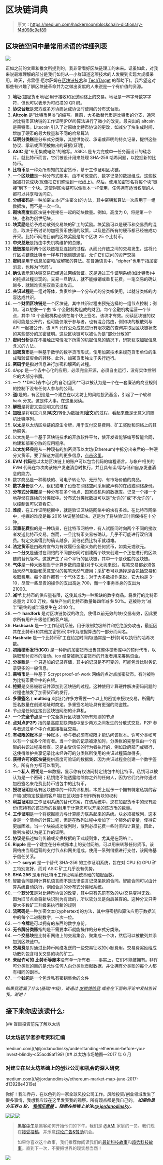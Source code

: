 # 区块链词典

> 原文：<https://medium.com/hackernoon/blockchain-dictionary-f4d098c9ef89>

## 区块链空间中最常用术语的详细列表

![](img/a6c6e78a2794099bc7ec54d38a3e1719.png)

正如之前的文章和推文所提到的，我非常看好区块链理工的未来。话虽如此，对我来说最难理解的部分是我们如何从一小群知道这项技术的人发展到实现大规模采用。昨天，弗雷德·厄尔萨姆在[区块链技术](/@FEhrsam/scaling-ethereum-to-billions-of-users-f37d9f487db1#g)和 [TechTarget](http://searchsecurity.techtarget.com/) 的帮助下)。我希望这对那些有兴趣了解区块链革命并为之做出贡献的人来说是一个有价值的资源。

1.  **地址**(加密货币地址)用于接收和发送网络上的交易。地址是一串字母数字字符，但也可以表示为可扫描的 QR 码。
2.  **协议台账**是双方或多方协商达成协议时使用的分布式台账。
3.  **Altcoin** 是“比特币另类”的缩写。目前，大多数替代币是比特币的分支，通常对比特币区块链的工作证明(POW)算法进行了微小的改变。最突出的 altcoin 是莱特币。Litecoin 引入了对原始比特币协议的更改，如减少了块生成时间，增加了硬币的最大数量和不同的哈希算法
4.  **证明分类账**是分布式分类账，其提供协议、承诺或声明的持久记录，提供这些协议、承诺或声明被做出的证据(证明)。
5.  **ASIC** 是“专用集成电路”的缩写。ASICs 是专为完成单一任务而设计的硅芯片。就比特币而言，它们被设计用来处理 SHA-256 哈希问题，以挖掘新的比特币。
6.  **比特币**是一种众所周知的加密货币，基于工作证明区块链。
7.  一个**区块链**是一种分布式账本，由不可改变的、数字记录的数据组成，这些数据被打包成块(就像把它们整理到一张纸上)。然后，使用加密签名将每个块“链接”到下一个块。这使得区块链可以像账本一样使用，任何拥有适当权限的人都可以共享和访问它。
8.  **分组密码**是一种加密文本(产生密文)的方法，其中密钥和算法一次应用于一组数据块，而不是一次一位。
9.  **砌块高度**指区块链中连接在一起的砌块数量。例如，高度为 0，将是第一个块，也称为创世纪块。
10.  **块奖励**是给予成功散列交易块的矿工的奖励。块奖励可以是硬币和交易费的混合，取决于所讨论的加密货币使用的政策，以及是否所有的硬币都已经被成功开采。比特币网络目前的区块奖励是每个区块 25 个比特币。
11.  **中央总账**是指由中央机构维护的总账。
12.  **链链接**是将两个区块链相互连接的过程，从而允许链之间的交易发生。这将允许区块链像比特币一样与其他侧链通信，允许它们之间的资产交换
13.  **密码**是用于信息加密和/或解密的算法。在普通语言中，“cipher”也用于指加密消息，也称为“代码”。
14.  **确认**表示区块链交易已经通过网络验证。这是通过工作证明系统(如比特币)中的挖掘过程实现的。交易一旦确认，就不能撤销或重复花费。一笔交易的确认越多，就越难实施双重支出攻击。
15.  **共识过程**是一组对等体，负责维护一个分布式的分类帐使用，以就分类帐的内容达成共识。
16.  一个**财团区块链**是一个区块链，其中共识过程由预先选择的一组节点控制；例如，可以想象一个由 15 个金融机构组成的财团，每个金融机构运营一个节点，其中 10 个金融机构必须在每个块上签名，该块才有效。阅读区块链的权利可能是公开的，也可能仅限于参与者。也有混合路由，例如块的根散列与 API 一起被公开，该 API 允许公众成员进行有限次数的查询并取回区块链状态的某些部分的加密证明。这些区块链可以被认为是“部分分散的”
17.  **密码分析**是在不接触正常情况下所需的机密信息的情况下，研究获取加密信息含义的方法。
18.  **加密货币**是一种基于数学的数字货币形式，使用加密技术来规范货币单位的生成和验证资金的转移。此外，加密货币独立于央行运行。
19.  **密码学**是指对信息进行加密和解密的过程。
20.  dApp 是一个去中心化的应用，必须完全开源，必须自主运行，没有实体控制它的大部分令牌。
21.  一个 **DAO(去中心化的自治组织)**可以被认为是一个在一套廉洁的商业规则的控制下没有任何人参与的公司。
22.  **道**(是的，有区别)是一个建立在以太坊上的风险投资基金，引起了一个软和 hark 分叉。这是件大事。在这里阅读。
23.  **解密**是将密文变回明文的过程
24.  **加密**是将明文消息(**明文**)转化为数据流(**密文**)的过程，看起来像是无意义的随机比特序列。
25.  **以太**是以太坊区块链的原生令牌，用于支付交易费用、矿工奖励和网络上的其他服务。
26.  以太坊是一个基于区块链技术的开放软件平台，使开发者能够编写智能合同，构建和部署分散的应用程序。
27.  **以太坊经典**是从一种现有的加密货币以太坊(Ethereum)中拆分出来后的一种硬分叉货币。要了解这方面的更多信息，[点击这里](https://www.cryptocompare.com/coins/guides/what-is-ethereum-classic/)。
28.  **EVM 代码**是以太坊区块链上的账户可以包含代码的编程语言。与帐户相关的 EVM 代码在每次向该帐户发送消息时执行，并且具有读/写存储和自身发送消息的能力。
29.  数字商品是一种稀缺的、可电子转让的、无形的、有市场价值的商品。
30.  **数字身份**是个人、组织或电子设备在网络空间采用或声称的在线或网络身份。
31.  **分布式分类账**是一种分布在多个地点、国家或机构的数据库。记录一个接一个地存储在连续的分类账中。分布式分类帐数据可以是“允许的”或“不允许的”，以控制谁可以查看它。
32.  **难度**，在工作证明挖掘中，就是验证区块链网络中的块有多难。在比特币网络中，挖掘的难度是每 2016 块调整验证块。这是为了将块验证时间保持在十分钟。
33.  **双重花费**指的是一种场景，在比特币网络中，有人试图同时向两个不同的接收者发送比特币交易。然而，一旦比特币交易被确认，几乎不可能进行双倍消费。特定交易得到的确认越多，双倍花费比特币就越难。
34.  **法定货币**是由政府宣布为有效履行金融义务的任何货币，如美元或欧元。
35.  一个**分叉**是通过在网络的不同部分同时创建两个块来创建一个正在进行的区块链的替代版本。这就产生了两个平行的区块链，其中一个是获胜的区块链。
36.  **气体**是一种大致相当于计算步数的度量(对于以太坊来说)。每笔交易都必须包括天然气限额和愿意支付的每笔天然气费用；采矿者可以选择是否包括交易和收取费用。每个操作都有一个气体支出；对于大多数操作来说，它大约是 3-10，尽管一些昂贵的操作的支出高达 700，而一个事务本身的支出为 21000。
37.  **减半**:比特币的供应量有限，这使其成为一种稀缺的数字商品。将发行的比特币总量为 2100 万枚。每块产生的比特币数量每四年减少 50%。这被称为“减半”最终的减半将发生在 2140 年。
38.  一个 **hardfork** 是对区块链协议的改变，使得以前无效的块/交易有效，因此要求所有用户升级他们的客户端。
39.  **Hashcash** 是一个工作证明系统，用于限制垃圾邮件和拒绝服务攻击，最近因其在比特币(和其他加密货币)中作为挖掘算法的一部分而闻名。
40.  **Hashrate** 是一个比特币矿工在给定时间内(通常是一秒钟)可以执行的哈希次数。
41.  **初始硬币发行(ICO)** 是一种新的加密货币出售其整体硬币库中的预付代币，以换取预付资本的活动。ico 经常被新加密货币的开发者用来筹集资金。
42.  **分类账**是一个只追加的记录存储，其中的记录是不可变的，可能包含比财务记录更多的一般信息。
43.  **莱特币**是一种基于 Scrypt proof-of-work 网络的点对点加密货币。有时被称为比特币黄金中的白银。
44.  **挖掘**是交易被验证并添加到区块链的过程。这种使用计算硬件解决密码问题的过程也触发了加密货币的发行。
45.  **多重签名** ( **multisig** )地址允许多方需要一个以上的密钥来授权交易。所需的签名数量在创建地址时商定。多重签名地址具有更强的防盗性。
46.  节点是任何连接到区块链网络的计算机。
47.  一个**完全节点**是一个完全执行区块链的所有规则的节点
48.  **点对点(P2P)** 指的是高度互联网络中至少两方之间发生的分散式交互。P2P 参与者通过单个中介点直接相互交易。
49.  **有权限的账本**是一种账本，参与者必须有权限才能访问该账本。许可分类帐可以有一个或多个所有者。当一个新的记录被添加时，分类帐的完整性由一个有限的共识过程来检查。这是由受信任的行为者执行的，例如政府部门或银行，这使得维护共享记录比未经许可的分类账所使用的共识过程简单得多。
50.  **获得许可的区块链**提供高度可验证的数据集，因为共识过程会创建一个数字签名，所有各方都可以看到。
51.  一个**私人** **密钥**是一串数据，显示你有权访问特定钱包中的比特币。私钥可以被认为是一个密码；私钥绝不能透露给除你之外的任何人，因为它们允许你通过加密签名来花费比特币钱包中的比特币。
52.  **授权证明**是私有区块链中的一种共识机制，本质上赋予一个拥有特定私钥的客户端(或特定数量的客户端)在区块链中制作所有块的权利
53.  **利益证明**是工作证明系统的替代方案，在该系统中，您在加密货币中的现有股份(您持有的该货币的数量)用于计算您可以开采的该货币的数量。
54.  **工作证明**是一个将挖掘能力与计算能力联系起来的系统。块必须被散列，这本身是一个简单的计算过程，但是在散列过程中增加了一个额外的变量，使得它更加困难。当一个块被成功散列时，散列必须花费一些时间和计算量。因此，散列块被认为是工作的证明。
55.  **协议**是描述如何传输或交换数据的正式规则集，尤其是在网络上。
56.  **Ripple** 是一个建立在分布式账本上的支付网络，可以用来转移任何货币。该网络由当局运营的支付节点和网关组成。使用一系列借据进行支付，该网络基于信任关系。
57.  一个 **scrypt** 是一个替代 SHA-256 的工作证明系统，旨在对 CPU 和 GPU 矿工特别友好，而对 ASIC 矿工几乎没有优势。
58.  **SHA 256** 是用作比特币工作证明系统基础的加密函数。
59.  智能合同是用计算机语言而不是法律语言记录条款的合同。智能合同可以由计算系统自动执行，例如合适的分布式分类帐系统。
60.  一个**软分叉**是对比特币协议的改变，其中只有先前有效的块/交易变得无效。因为旧节点会将新块识别为有效的，所以软分叉是向后兼容的。这种分叉只需要大多数矿工升级来执行新的规则
61.  **流密码**是一种加密文本(cyphertext)的方法，其中将密钥和算法应用于数据流中的每个二进制数字，一次一位。
62.  一个**令牌**是可以拥有的东西的数字身份。
63.  **无令牌分类账**指的是不需要本币就能操作的分布式分类账。
64.  一个**交易块**是比特币网络上的交易集合，聚集成一个块，然后可以被散列并添加到区块链中。
65.  **交易费**是对通过比特币网络发送的一些交易征收的小额费用。交易费奖励给成功散列包含相关交易的块的矿工。
66.  **未经许可的** **比特币等账本**没有单一所有者——事实上，它们不能被拥有。非许可分类账的目的是允许任何人向分类账贡献数据，并让拥有分类账的每个人都有相同的副本。
67.  一个**钱包**是一个包含私有密钥集合的文件

*如果我遗漏了什么(基础/中级)，请通过* [*发微博给我*](https://twitter.com/jordanodinsky) *或者在下面的评论中发帖告诉我。谢谢！*

## 接下来你应该读什么:

[](/@jordanodinsky/understanding-ethereum-before-you-invest-blindly-c55acd8af199) [## 盲目投资前先了解以太坊

### 以太坊初学者参考资料汇编

medium.com](/@jordanodinsky/understanding-ethereum-before-you-invest-blindly-c55acd8af199) [](/@jordanodinsky/ethereum-market-map-june-2017-d13928e4319e) [## 以太坊市场地图—2017 年 6 月

### 对建立在以太坊基础上的创业公司和机会的深入研究

medium.com](/@jordanodinsky/ethereum-market-map-june-2017-d13928e4319e) 

你好！我叫乔丹，在以色列的一家全球风投公司工作。风险投资/创业领域发生了很多事情，我想我应该在这里发表我的观察。所有观点都是我自己的。 ***如果你是方正养 a 轮，*** [***我很乐意接***](mailto:jordan.odinsky@ourcrowd.com) ***。随意在推特上关注:***[***@ jordanodinsky***](https://twitter.com/jordanodinsky)***。***

[![](img/50ef4044ecd4e250b5d50f368b775d38.png)](http://bit.ly/HackernoonFB)[![](img/979d9a46439d5aebbdcdca574e21dc81.png)](https://goo.gl/k7XYbx)[![](img/2930ba6bd2c12218fdbbf7e02c8746ff.png)](https://goo.gl/4ofytp)

> [黑客中午](http://bit.ly/Hackernoon)是黑客如何开始他们的下午。我们是 [@AMI](http://bit.ly/atAMIatAMI) 家庭的一员。我们现在[接受投稿](http://bit.ly/hackernoonsubmission)，并乐意[讨论广告&赞助](mailto:partners@amipublications.com)机会。
> 
> 如果你喜欢这个故事，我们推荐你阅读我们的[最新科技故事](http://bit.ly/hackernoonlatestt)和[趋势科技故事](https://hackernoon.com/trending)。直到下一次，不要把世界的现实想当然！

![](img/be0ca55ba73a573dce11effb2ee80d56.png)